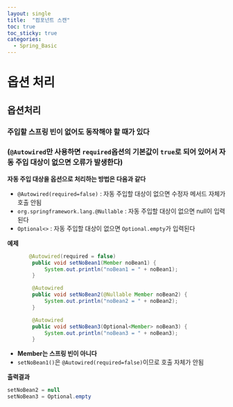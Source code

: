 ```yaml
---
layout: single
title:  "컴포넌트 스캔"
toc: true
toc_sticky: true
categories:
  - Spring_Basic
---
```


#  옵션 처리



## 옵션처리



### 주입할 스프링 빈이 없어도 동작해야 할 때가 있다

### (`@Autowired`만  사용하면  `required`옵션의 기본값이 `true`로 되어 있어서 자동 주입 대상이 없으면 오류가 발생한다)



**자동 주입 대상을 옵션으로 처리하는 방법은 다음과 같다**

- `@Autowired(required=false)` : 자동 주입할 대상이 없으면 수정자 메서드 자체가 호출 안됨
- `org.springframework.lang.@Nullable` : 자동 주입할 대상이 없으면 null이 입력된다
- `Optional<>` : 자동 주입할 대상이 없으면 `Optional.empty`가 입력된다



**예제**

```java
	   @Autowired(required = false)
        public void setNoBean1(Member noBean1) {
            System.out.println("noBean1 = " + noBean1);
        }

        @Autowired
        public void setNoBean2(@Nullable Member noBean2) {
            System.out.println("noBean2 = " + noBean2);
        }

        @Autowired
        public void setNoBean3(Optional<Member> noBean3) {
            System.out.println("noBean3 = " + noBean3);
        }		
```

- **Member는 스프링 빈이 아니다**
- `setNoBean1()`은 `@Autowired(required=false)`이므로 호출 자체가 안됨



**출력결과**

```java
setNoBean2 = null
setNoBean3 = Optional.empty
```

